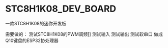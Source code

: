 # STC8H1K08_DEV_BOARD
一款STC8H1K08的迷你开发板

需要做的：
测试STC8H1K08的PWM调频[]
测试输入
测试输出
测试软串口
做成Q10键盘的ESP32协处理器

